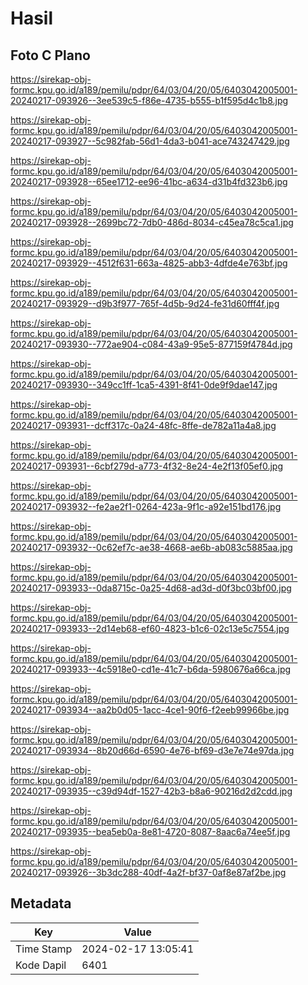 # Hasil

## Foto C Plano

https://sirekap-obj-formc.kpu.go.id/a189/pemilu/pdpr/64/03/04/20/05/6403042005001-20240217-093926--3ee539c5-f86e-4735-b555-b1f595d4c1b8.jpg

https://sirekap-obj-formc.kpu.go.id/a189/pemilu/pdpr/64/03/04/20/05/6403042005001-20240217-093927--5c982fab-56d1-4da3-b041-ace743247429.jpg

https://sirekap-obj-formc.kpu.go.id/a189/pemilu/pdpr/64/03/04/20/05/6403042005001-20240217-093928--65ee1712-ee96-41bc-a634-d31b4fd323b6.jpg

https://sirekap-obj-formc.kpu.go.id/a189/pemilu/pdpr/64/03/04/20/05/6403042005001-20240217-093928--2699bc72-7db0-486d-8034-c45ea78c5ca1.jpg

https://sirekap-obj-formc.kpu.go.id/a189/pemilu/pdpr/64/03/04/20/05/6403042005001-20240217-093929--4512f631-663a-4825-abb3-4dfde4e763bf.jpg

https://sirekap-obj-formc.kpu.go.id/a189/pemilu/pdpr/64/03/04/20/05/6403042005001-20240217-093929--d9b3f977-765f-4d5b-9d24-fe31d60fff4f.jpg

https://sirekap-obj-formc.kpu.go.id/a189/pemilu/pdpr/64/03/04/20/05/6403042005001-20240217-093930--772ae904-c084-43a9-95e5-877159f4784d.jpg

https://sirekap-obj-formc.kpu.go.id/a189/pemilu/pdpr/64/03/04/20/05/6403042005001-20240217-093930--349cc1ff-1ca5-4391-8f41-0de9f9dae147.jpg

https://sirekap-obj-formc.kpu.go.id/a189/pemilu/pdpr/64/03/04/20/05/6403042005001-20240217-093931--dcff317c-0a24-48fc-8ffe-de782a11a4a8.jpg

https://sirekap-obj-formc.kpu.go.id/a189/pemilu/pdpr/64/03/04/20/05/6403042005001-20240217-093931--6cbf279d-a773-4f32-8e24-4e2f13f05ef0.jpg

https://sirekap-obj-formc.kpu.go.id/a189/pemilu/pdpr/64/03/04/20/05/6403042005001-20240217-093932--fe2ae2f1-0264-423a-9f1c-a92e151bd176.jpg

https://sirekap-obj-formc.kpu.go.id/a189/pemilu/pdpr/64/03/04/20/05/6403042005001-20240217-093932--0c62ef7c-ae38-4668-ae6b-ab083c5885aa.jpg

https://sirekap-obj-formc.kpu.go.id/a189/pemilu/pdpr/64/03/04/20/05/6403042005001-20240217-093933--0da8715c-0a25-4d68-ad3d-d0f3bc03bf00.jpg

https://sirekap-obj-formc.kpu.go.id/a189/pemilu/pdpr/64/03/04/20/05/6403042005001-20240217-093933--2d14eb68-ef60-4823-b1c6-02c13e5c7554.jpg

https://sirekap-obj-formc.kpu.go.id/a189/pemilu/pdpr/64/03/04/20/05/6403042005001-20240217-093933--4c5918e0-cd1e-41c7-b6da-5980676a66ca.jpg

https://sirekap-obj-formc.kpu.go.id/a189/pemilu/pdpr/64/03/04/20/05/6403042005001-20240217-093934--aa2b0d05-1acc-4ce1-90f6-f2eeb99966be.jpg

https://sirekap-obj-formc.kpu.go.id/a189/pemilu/pdpr/64/03/04/20/05/6403042005001-20240217-093934--8b20d66d-6590-4e76-bf69-d3e7e74e97da.jpg

https://sirekap-obj-formc.kpu.go.id/a189/pemilu/pdpr/64/03/04/20/05/6403042005001-20240217-093935--c39d94df-1527-42b3-b8a6-90216d2d2cdd.jpg

https://sirekap-obj-formc.kpu.go.id/a189/pemilu/pdpr/64/03/04/20/05/6403042005001-20240217-093935--bea5eb0a-8e81-4720-8087-8aac6a74ee5f.jpg

https://sirekap-obj-formc.kpu.go.id/a189/pemilu/pdpr/64/03/04/20/05/6403042005001-20240217-093926--3b3dc288-40df-4a2f-bf37-0af8e87af2be.jpg


## Metadata

| Key        | Value               |
| ---------- | ------------------- |
| Time Stamp | 2024-02-17 13:05:41 |
| Kode Dapil | 6401                |




